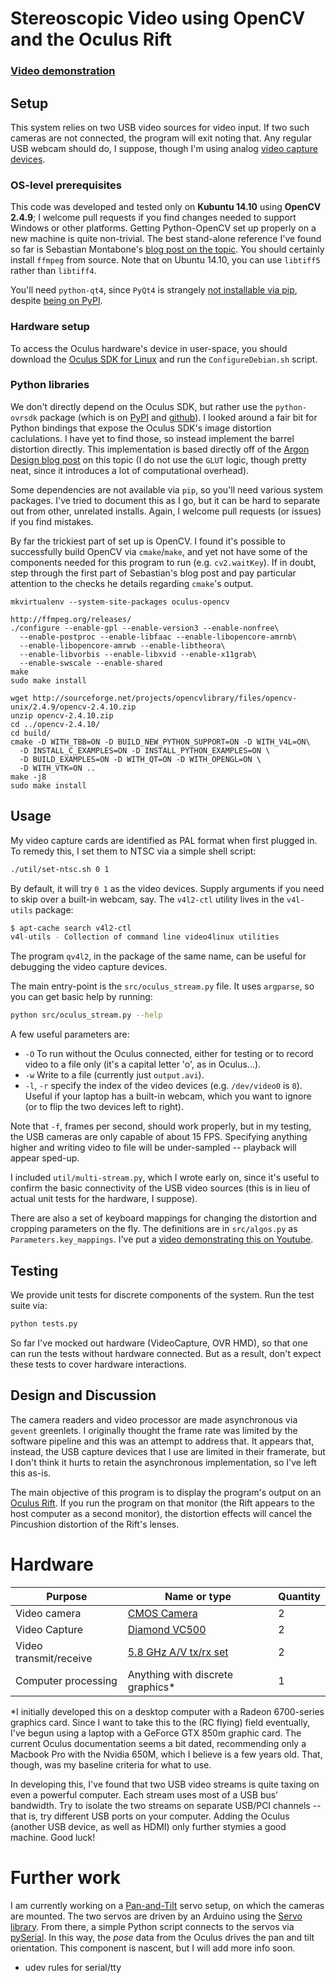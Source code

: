 # Stereoscopic Video using OpenCV and the Oculus Rift

### [Video demonstration](https://www.youtube.com/watch?v=aUCI2U5E2-8)

## Setup

This system relies on two USB video sources for video input. If two such
cameras are not connected, the program will exit noting that. Any regular USB
webcam should do, I suppose, though I'm using analog [video capture
devices][diamond].

### OS-level prerequisites

This code was developed and tested only on **Kubuntu 14.10** using **OpenCV
2.4.9**; I welcome pull requests if you find changes needed to support Windows
or other platforms. Getting Python-OpenCV set up properly on a new machine is
quite non-trivial. The best stand-alone reference I've found so far is
Sebastian Montabone's [blog post on the topic][samontab]. You should certainly
install `ffmpeg` from source. Note that on Ubuntu 14.10, you can use `libtiff5`
rather than `libtiff4`.

You'll need `python-qt4`, since `PyQt4` is strangely [not installable via
pip][pip-pyqt], despite [being on PyPI][pypi-pyqt].

### Hardware setup

To access the Oculus hardware's device in user-space, you should
download the [Oculus SDK for Linux][sdk_download] and run the
`ConfigureDebian.sh` script.

### Python libraries

We don't directly depend on the Oculus SDK, but rather use the `python-ovrsdk`
package (which is on [PyPI][pip-ovrsdk] and [github][git-ovrsdk]). I looked
around a fair bit for Python bindings that expose the Oculus SDK's image
distortion caclulations. I have yet to find those, so instead implement the
barrel distortion directly. This implementation is based directly off of the
[Argon Design blog post][argon] on this topic (I do not use the `GLUT` logic,
though pretty neat, since it introduces a lot of computational overhead).

Some dependencies are not available via `pip`, so you'll need various system
packages. I've tried to document this as I go, but it can be hard to separate
out from other, unrelated installs. Again, I welcome pull requests (or issues)
if you find mistakes.

By far the trickiest part of set up is OpenCV. I found it's possible to
successfully build OpenCV via `cmake`/`make`, and yet not have some of the
components needed for this program to run (e.g. `cv2.waitKey`). If in doubt,
step through the first part of Sebastian's blog post and pay particular
attention to the checks he details regarding `cmake`'s output.

    mkvirtualenv --system-site-packages oculus-opencv

    http://ffmpeg.org/releases/
    ./configure --enable-gpl --enable-version3 --enable-nonfree\
      --enable-postproc --enable-libfaac --enable-libopencore-amrnb\
      --enable-libopencore-amrwb --enable-libtheora\
      --enable-libvorbis --enable-libxvid --enable-x11grab\
      --enable-swscale --enable-shared
    make
    sudo make install

    wget http://sourceforge.net/projects/opencvlibrary/files/opencv-unix/2.4.9/opencv-2.4.10.zip
    unzip opencv-2.4.10.zip
    cd ../opencv-2.4.10/
    cd build/
    cmake -D WITH_TBB=ON -D BUILD_NEW_PYTHON_SUPPORT=ON -D WITH_V4L=ON\
      -D INSTALL_C_EXAMPLES=ON -D INSTALL_PYTHON_EXAMPLES=ON \
      -D BUILD_EXAMPLES=ON -D WITH_QT=ON -D WITH_OPENGL=ON \
      -D WITH_VTK=ON ..
    make -j8
    sudo make install

## Usage

My video capture cards are identified as PAL format when first plugged in. To
remedy this, I set them to NTSC via a simple shell script:

```sh
./util/set-ntsc.sh 0 1
```

By default, it will try `0 1` as the video devices. Supply arguments if you
need to skip over a built-in webcam, say. The `v4l2-ctl` utility lives in the
`v4l-utils` package:

```sh
$ apt-cache search v4l2-ctl
v4l-utils - Collection of command line video4linux utilities
```

The program `qv4l2`, in the package of the same name, can be useful
for debugging the video capture devices.

The main entry-point is the `src/oculus_stream.py` file. It uses
`argparse`, so you can get basic help by running:

```sh
python src/oculus_stream.py --help
```

A few useful parameters are:

- `-O` To run without the Oculus connected, either for testing or to record
  video to a file only (it's a capital letter 'o', as in Oculus...).
- `-w` Write to a file (currently just `output.avi`).
- `-l`, `-r` specify the index of the video devices (e.g. `/dev/video0` is
  `0`). Useful if your laptop has a built-in webcam, which you want to ignore
  (or to flip the two devices left to right).

Note that `-f`, frames per second, should work properly, but in my testing, the
USB cameras are only capable of about 15 FPS. Specifying anything higher and
writing video to file will be under-sampled -- playback will appear sped-up.

I included `util/multi-stream.py`, which I wrote early on, since it's useful to
confirm the basic connectivity of the USB video sources (this is in lieu of
actual unit tests for the hardware, I suppose).

There are also a set of keyboard mappings for changing the distortion
and cropping parameters on the fly. The definitions are in
`src/algos.py` as `Parameters.key_mappings`. I've put a
[video demonstrating this on Youtube](https://www.youtube.com/watch?v=A6IgDqK26a8).

## Testing

We provide unit tests for discrete components of the system. Run the
test suite via:

```sh
python tests.py
```

So far I've mocked out  hardware (VideoCapture, OVR HMD), so that one
can run the tests without hardware connected. But as a result, don't
expect these tests to cover hardware interactions.

## Design and Discussion

The camera readers and video processor are made asynchronous via `gevent`
greenlets. I originally thought the frame rate was limited by the software
pipeline and this was an attempt to address that. It appears that, instead, the
USB capture devices that I use are limited in their framerate, but I don't
think it hurts to retain the asynchronous implementation, so I've left this
as-is.

The main objective of this program is to display the program's output on an
[Oculus Rift][rift]. If you run the program on that monitor (the Rift appears
to the host computer as a second monitor), the distortion effects will cancel
the Pincushion distortion of the Rift's lenses.

# Hardware

Purpose | Name or type | Quantity
--- | --- | ---
Video camera | [CMOS Camera][cmoscam] | 2
Video Capture | [Diamond VC500][diamond] | 2
Video transmit/receive | [5.8 GHz A/V tx/rx set][avtxrx] | 2
Computer processing | Anything with discrete graphics* | 1

*I initially developed this on a desktop computer with a Radeon
6700-series graphics card. Since I want to take this to the (RC
flying) field eventually, I've begun using a laptop with a GeForce GTX
850m graphic card. The current Oculus documentation seems a bit dated,
recommending only a Macbook Pro with the Nvidia 650M, which I believe
is a few years old. That, though, was my baseline criteria for what to
use.

In developing this, I've found that two USB video streams is quite taxing on
even a powerful computer. Each stream uses most of a USB bus' bandwidth. Try to
isolate the two streams on separate USB/PCI channels -- that is, try different
USB ports on your computer. Adding the Oculus (another USB device, as well as
HDMI) only further stymies a good machine. Good luck!

# Further work

I am currently working on a [Pan-and-Tilt][pan_tilt] servo setup, on
which the cameras are mounted. The two servos are driven by an Arduino
using the [Servo library][servo]. From there, a simple Python script
connects to the servos via [pySerial][pyserial]. In this way, the
*pose* data from the Oculus drives the pan and tilt orientation. This
component is nascent, but I will add more info soon.

* udev rules for serial/tty

[rift]: https://www.oculus.com/rift/
[sdk_download]: https://developer.oculus.com/downloads/
[diamond]: http://www.amazon.com/dp/B000VM60I8
[avtxrx]: http://www.getfpv.com/5-8ghz-32ch-fpv-av-600mw-transmitter-receiver.html
[cmoscam]: https://www.sparkfun.com/products/11745
[samontab]: http://www.samontab.com/web/2014/06/installing-opencv-2-4-9-in-ubuntu-14-04-lts/
[git-ovrsdk]: https://github.com/wwwtyro/python-ovrsdk
[pip-ovrsdk]: https://pypi.python.org/pypi/python-ovrsdk/0.3.2.2
[argon]: http://www.argondesign.com/news/2014/aug/26/augmented-reality-oculus-rift/
[pypi-pyqt]: https://pypi.python.org/pypi/PyQt4/4.11.3
[pip-pyqt]: http://superuser.com/a/725869
[pan_tilt]: https://www.sparkfun.com/products/10335
[servo]: http://arduino.cc/en/reference/servo
[pyserial]: http://pyserial.sourceforge.net/
